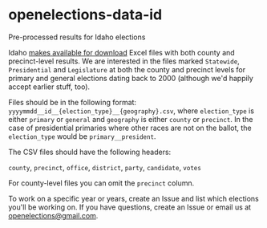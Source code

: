 # openelections-data-id
Pre-processed results for Idaho elections

Idaho [makes available for download](http://www.sos.idaho.gov/ELECT/results/index.html) Excel files with both county and precinct-level results. We are interested in the files marked `Statewide`, `Presidential` and `Legislature` at both the county and precinct levels for primary and general elections dating back to 2000 (although we'd happily accept earlier stuff, too).

Files should be in the following format: `yyyymmdd__id__{election_type}__{geography}.csv`, where `election_type` is either `primary` or `general` and `geography` is either `county` or `precinct`. In the case of presidential primaries where other races are not on the ballot, the `election_type` would be `primary__president`.

The CSV files should have the following headers:

`county`, `precinct`, `office`, `district`, `party`, `candidate`, `votes`

For county-level files you can omit the `precinct` column.

To work on a specific year or years, create an Issue and list which elections you'll be working on. If you have questions, create an Issue or email us at openelections@gmail.com.
